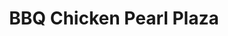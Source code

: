 ---
addr: ' Pearl Plaza'
city: Pasig
country: Philippines
description: Pearl Plaza (Pearl Drive) Pasig City Pasig
id: 4d27f36c8292236a41e814bb
lat: 14.580018082447385
lng: 121.05995529063064
title: BBQ Chicken Pearl Plaza
venue: BBQ Chicken
---